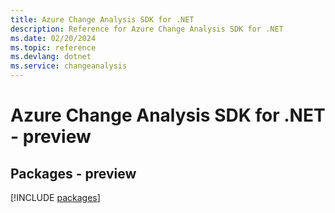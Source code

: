 ```yaml
---
title: Azure Change Analysis SDK for .NET
description: Reference for Azure Change Analysis SDK for .NET
ms.date: 02/20/2024
ms.topic: reference
ms.devlang: dotnet
ms.service: changeanalysis
---
```

# Azure Change Analysis SDK for .NET - preview
## Packages - preview
[!INCLUDE [packages](change-analysis-index.md)]